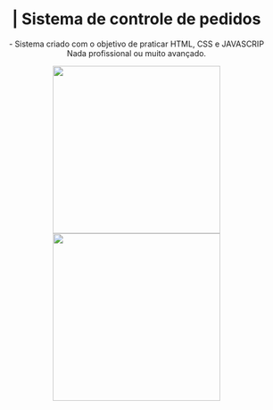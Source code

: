 
<span align="center">

# | Sistema de controle de pedidos

</span>

<p align="center">
 - Sistema criado com o objetivo de praticar HTML, CSS e JAVASCRIP <br>
 Nada profissional ou muito avançado.
</p>


<div align="center">
<img src="https://user-images.githubusercontent.com/98168384/199861200-262da3b0-9f2a-423d-aef6-507f4de87201.png" width="300px" />
<img src="https://user-images.githubusercontent.com/98168384/199865015-d4a8fedf-e8bb-484b-a410-0cdd51ee8c38.png" width="300px" />
</div>



